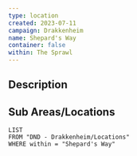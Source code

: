 ```yaml
---
type: location
created: 2023-07-11
campaign: Drakkenheim
name: Shepard's Way
container: false
within: The Sprawl
---
```


## Description


## Sub Areas/Locations

```dataview
LIST
FROM "DND - Drakkenheim/Locations"
WHERE within = "Shepard's Way"
```

